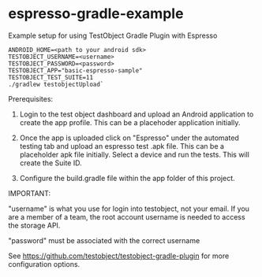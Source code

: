 # espresso-gradle-example
Example setup for using TestObject Gradle Plugin with Espresso

    ANDROID_HOME=<path to your android sdk>
    TESTOBJECT_USERNAME=<username>
    TESTOBJECT_PASSWORD=<password>
    TESTOBJECT_APP="basic-espresso-sample"
    TESTOBJECT_TEST_SUITE=11
    ./gradlew testobjectUpload`

Prerequisites:

1. Login to the test object dashboard and upload an Android application to create the app profile. This can be a placehoder application initially. 

2. Once the app is uploaded click on "Espresso" under the automated testing tab and upload an espresso test .apk file. This can be a placeholder apk file initially. Select a device and run the tests. This will create the Suite ID. 

3. Configure the build.gradle file within the app folder of this project. 

IMPORTANT:  

"username" is what you use for login into testobject, not your email. If you are a member of a team, the root account username is needed to access the storage API. 

"password" must be associated with the correct username

See https://github.com/testobject/testobject-gradle-plugin for more configuration options.
